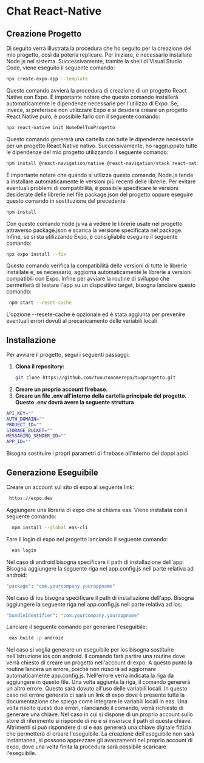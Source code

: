 # Chat React-Native
## Creazione Progetto
Di seguito verrà illustrata la procedura che ho seguito per la creazione del mio progetto, così da poterla replicare.
Per iniziare, è necessario installare Node.js nel sistema. Successivamente, tramite la shell di Visual Studio Code, viene eseguito il seguente comando:
```bash
npx create-expo-app --template
```
Questo comando avvierà la procedura di creazione di un progetto React Native con Expo. È importante notare che questo comando installerà automaticamente le dipendenze necessarie per l'utilizzo di Expo.
Se, invece, si preferisce non utilizzare Expo e si desidera creare un progetto React Native puro, è possibile farlo con il seguente comando:
```bash
npx react-native init NomeDelTuoProgetto
```
Questo comando genererà una cartella con tutte le dipendenze necessarie per un progetto React Native nativo. Successivamente, ho raggruppato tutte le dipendenze del mio progetto utilizzando il seguente comando:
```bash
npm install @react-navigation/native @react-navigation/stack react-native-gifted-chat @react-native-async-storage/async-storage firebase expo-constants dotenv react-native-gesture-handler react-native-screens react-native-safe-area-context @react-native-community/masked-view uuid react-native-get-random-values
```
È importante notare che quando si utilizza questo comando, Node.js tende a installare automaticamente le versioni più recenti delle librerie. Per evitare eventuali problemi di compatibilità, è possibile specificare le versioni desiderate delle librerie nel file package.json del progetto oppure eseguire questo comando in sostituzione del precedente
```bash
npm install
```
Con questo comando node.js va a vedere le librerie usate nel progetto attraverso package.json e scarica la versione specificata nel package.
Infine, se si sta utilizzando Expo, è consigliabile eseguire il seguente comando:
```bash
npx expo install --fix
```
Questo comando verifica la compatibilità delle versioni di tutte le librerie installate e, se necessario, aggiorna automaticamente le librerie a versioni compatibili con Expo.
Infine per avviare la routine di sviluppo che permetterà di testare l'app su un dispositivo target, bisogna lanciare questo comando:
```bash
 npm start --reset-cache
```
L'opzione --resete-cache è opzionale ed è stata aggiunta per prevenire eventuali errori dovuti al precaricamento delle variabili locali
## Installazione
Per avviare il progetto, segui i seguenti passaggi:

1. **Clona il repository:**
   ```bash
   git clone https://github.com/tuoutonomerepo/tuoprogetto.git
   ```
2. **Creare un proprio account firebase.**
3. **Creare un file .env all'interno della cartella principale del progetto. Questo .env dovrà avere la seguente struttura**
```bash
API_KEY=""
AUTH_DOMAIN=""
PROJECT_ID=""
STORAGE_BUCKET=""
MESSAGING_SENDER_ID=""
APP_ID=""
   ```
Bisogna sostituire i propri parametri di firebase all'interno dei doppi apici
## Generazione Eseguibile
Creare un account sul sito di expo al seguente link:
  ```bash
   https://expo.dev
   ```
 Aggiungere una libreria di expo che si chiama eas. Viene installata con il seguente comando:
 ```bash
   npm install --global eas-cli
   ```
Fare il login di expo nel progetto lanciando il seguente comando:
 ```bash
   eas login
   ```
Nel caso di android bisogna specificare il path di installazione dell'app. Bisogna aggiungere la seguente riga nel app.config.js nell parte relativa ad android:
 ```bash
 "package": "com.yourcompany.yourappname"
   ```
Nel caso di ios bisogna specificare il path di installazione dell'app. Bisogna aggiungere la seguente riga nel app.config.js nell parte relativa ad ios:
 ```bash
"bundleIdentifier": "com.yourcompany.yourappname"
   ```
Lanciare il seguente comando per generare l'eseguibile:
 ```bash
  eas build -p android
   ```
Nel caso si voglia generare un eseguibile per ios bisogna sostituire nell'istruzione ios con android. Il comando farà partire una routine dove verrà chiesto di creare un progetto nell'account di expo. A questo punto la routine lancerà un errore, poichè non riuscirà ad aggiornare automaticamente app.config.js. Nell'errore verrà indicata la riga da aggiungere in questo file. Una volta aggiunta la riga, il comando genererà un altro errore. Questo sarà dovuto all'uso delle variabili locali. In questo caso nel errore generato ci sarà un link di expo dove è presente tutta la documentazione che spiega come integrare le variabili locali in eas. Una volta risolto questi due errori, rilanciando il comando, verrà richiesto di generare una chiave. Nel caso in cui si dispone di un proprio account sullo store di riferimento si risponde di no e si inserisce il path di questa chiave. Altrimenti si può rispondere di si e eas genererà una chiave digitale fittizia che permetterà di creare l'eseguibile. La creazione dell'eseguibile non sarà instantanea, si possono apprezzare gli avanzamenti nel proprio account di expo, dove una volta finita la procedura sarà possibile scaricare l'eseguibile.
